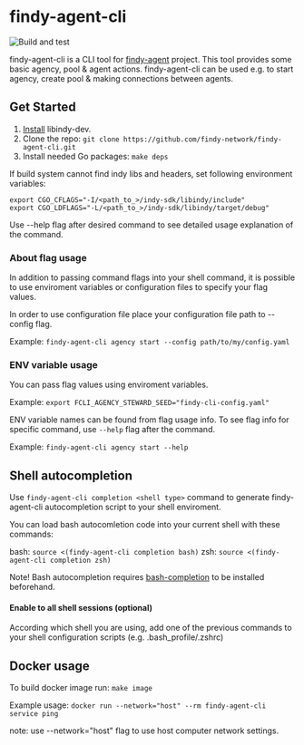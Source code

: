 # findy-agent-cli

![Build and test](https://github.com/findy-network/findy-agent-cli/workflows/Build%20and%20test/badge.svg)

findy-agent-cli is a CLI tool for [findy-agent](https://github.com/findy-network/findy-agent) project. This tool provides some basic agency, pool & agent actions. findy-agent-cli can be used e.g. to start agency, create pool & making connections between agents.  

## Get Started

1. [Install](https://github.com/hyperledger/indy-sdk/#installing-the-sdk) libindy-dev.
2. Clone the repo: `git clone https://github.com/findy-network/findy-agent-cli.git`
3. Install needed Go packages: `make deps`

If build system cannot find indy libs and headers, set following environment 
variables:

```
export CGO_CFLAGS="-I/<path_to_>/indy-sdk/libindy/include"
export CGO_LDFLAGS="-L/<path_to_>/indy-sdk/libindy/target/debug"
```

Use --help flag after desired command to see detailed usage explanation of the command.

### About flag usage

In addition to passing command flags into your shell command, it is possible to use enviroment variables or configuration files to specify your flag values.

In order to use configuration file place your configuration file path to --config flag.

Example: `findy-agent-cli agency start --config path/to/my/config.yaml`

### ENV variable usage

You can pass flag values using enviroment variables.

Example: `export FCLI_AGENCY_STEWARD_SEED="findy-cli-config.yaml"`

ENV variable names can be found from flag usage info. To see flag info for specific command, use `--help` flag after the command.

Example: `findy-agent-cli agency start --help`

## Shell autocompletion

Use `findy-agent-cli completion <shell type>` command to generate findy-agent-cli autocompletion script to your shell enviroment.

You can load bash autocomletion code into your current shell with these commands:

bash: `source <(findy-agent-cli completion bash)`
zsh: `source <(findy-agent-cli completion zsh)`

Note! Bash autocompletion requires [bash-completion](https://github.com/scop/bash-completion) to be installed beforehand.

#### Enable to all shell sessions (optional)

According which shell you are using, add one of the previous commands to your shell configuration scripts (e.g. .bash_profile/.zshrc) 

## Docker usage

To build docker image run: `make image`

Example usage: `docker run --network="host" --rm findy-agent-cli service ping`

note: use --network="host" flag to use host computer network settings.
